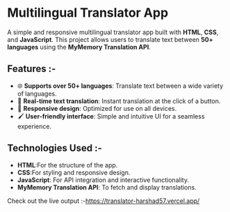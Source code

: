 # Multilingual Translator App  
A simple and responsive multilingual translator app built with **HTML**, **CSS**, and **JavaScript**. This project allows users to translate text between **50+ languages** using the **MyMemory Translation API**.  

## Features  :-
- 🌐 **Supports over 50+ languages**: Translate text between a wide variety of languages.  
- 🚀 **Real-time text translation**: Instant translation at the click of a button.  
- 📱 **Responsive design**: Optimized for use on all devices.  
- 🖌️ **User-friendly interface**: Simple and intuitive UI for a seamless experience.  

## Technologies Used  :-
- **HTML**:For the structure of the app.  
- **CSS**:For styling and responsive design.  
- **JavaScript**: For API integration and interactive functionality.  
- **MyMemory Translation API**: To fetch and display translations.

Check out the live output :-https://translator-harshad57.vercel.app/
